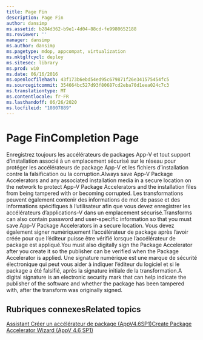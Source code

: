 ```yaml
---
title: Page Fin
description: Page Fin
author: dansimp
ms.assetid: b284d362-b9e1-4d04-88cd-fe9980652188
ms.reviewer: ''
manager: dansimp
ms.author: dansimp
ms.pagetype: mdop, appcompat, virtualization
ms.mktglfcycl: deploy
ms.sitesec: library
ms.prod: w10
ms.date: 06/16/2016
ms.openlocfilehash: 43f173b6ebd54ed95c679871f26e341575454fc5
ms.sourcegitcommit: 354664bc527d93f80687cd2eba70d1eea024c7c3
ms.translationtype: MT
ms.contentlocale: fr-FR
ms.lasthandoff: 06/26/2020
ms.locfileid: "10807889"
---
```

# <span data-ttu-id="ef2cd-103">Page Fin</span><span class="sxs-lookup"><span data-stu-id="ef2cd-103">Completion Page</span></span>


<span data-ttu-id="ef2cd-104">Enregistrez toujours les accélérateurs de packages App-V et tout support d’installation associé à un emplacement sécurisé sur le réseau pour protéger les accélérateurs de package App-V et les fichiers d’installation contre la falsification ou la corruption.</span><span class="sxs-lookup"><span data-stu-id="ef2cd-104">Always save App-V Package Accelerators and any associated installation media in a secure location on the network to protect App-V Package Accelerators and the installation files from being tampered with or becoming corrupted.</span></span> <span data-ttu-id="ef2cd-105">Les transformations peuvent également contenir des informations de mot de passe et des informations spécifiques à l’utilisateur afin que vous devez enregistrer les accélérateurs d’applications-V dans un emplacement sécurisé.</span><span class="sxs-lookup"><span data-stu-id="ef2cd-105">Transforms can also contain password and user-specific information so that you must save App-V Package Accelerators in a secure location.</span></span> <span data-ttu-id="ef2cd-106">Vous devez également signer numériquement l’accélérateur de package après l’avoir créée pour que l’éditeur puisse être vérifié lorsque l’accélérateur de package est appliqué.</span><span class="sxs-lookup"><span data-stu-id="ef2cd-106">You must also digitally sign the Package Accelerator after you create it so the publisher can be verified when the Package Accelerator is applied.</span></span> <span data-ttu-id="ef2cd-107">Une signature numérique est une marque de sécurité électronique qui peut vous aider à indiquer l’éditeur du logiciel et si le package a été falsifié, après la signature initiale de la transformation.</span><span class="sxs-lookup"><span data-stu-id="ef2cd-107">A digital signature is an electronic security mark that can help indicate the publisher of the software and whether the package has been tampered with, after the transform was originally signed.</span></span>

## <span data-ttu-id="ef2cd-108">Rubriques connexes</span><span class="sxs-lookup"><span data-stu-id="ef2cd-108">Related topics</span></span>


[<span data-ttu-id="ef2cd-109">Assistant Créer un accélérateur de package (AppV4.6SP1)</span><span class="sxs-lookup"><span data-stu-id="ef2cd-109">Create Package Accelerator Wizard (AppV 4.6 SP1)</span></span>](create-package-accelerator-wizard--appv-46-sp1-.md)

 

 





